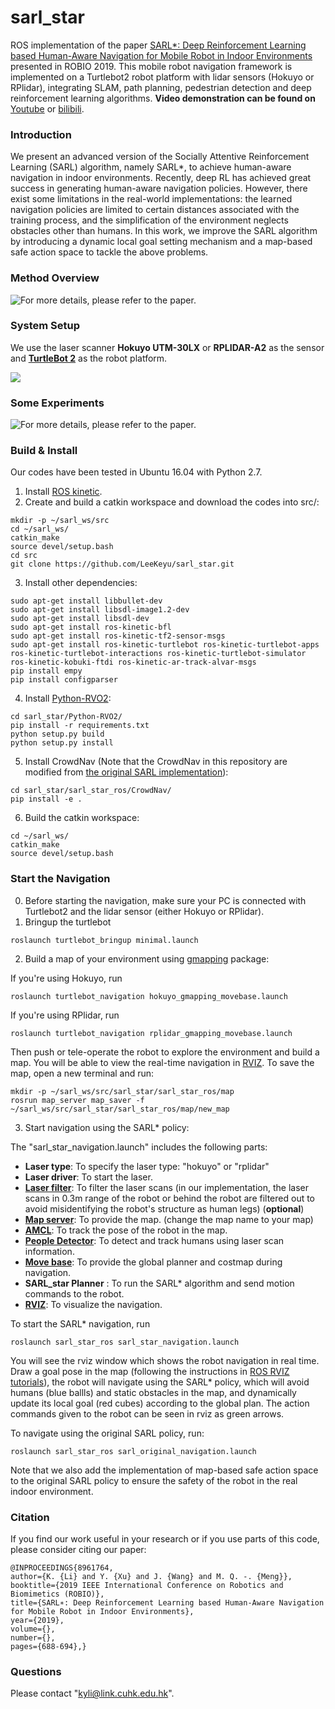 # sarl_star
ROS implementation of the paper [SARL*: Deep Reinforcement Learning based Human-Aware Navigation for Mobile Robot in Indoor Environments](https://ieeexplore.ieee.org/abstract/document/8961764) presented in ROBIO 2019. This mobile robot navigation framework is implemented on a Turtlebot2 robot platform with lidar sensors (Hokuyo or RPlidar), integrating SLAM, path planning, pedestrian detection and deep reinforcement learning algorithms.
**Video demonstration can be found on**   [Youtube](https://youtu.be/izrrctuUd-g) or [bilibili](https://www.bilibili.com/video/av74520445).
### Introduction
We present an advanced version of the Socially Attentive Reinforcement Learning (SARL) algorithm, namely SARL*, to achieve human-aware navigation in indoor environments. Recently, deep RL has achieved great success in generating human-aware navigation policies. However, there exist some limitations in the real-world implementations: the learned navigation policies are limited to certain distances associated with the training process, and the simplification of the environment neglects obstacles other than humans. In this work, we improve the SARL algorithm by introducing a dynamic local goal setting mechanism and a map-based safe action space to tackle the above problems. 
### Method Overview
![For more details, please refer to the paper.](https://github.com/LeeKeyu/sarl_star/blob/master/imgs/overview.png)


### System Setup


We use the laser scanner **Hokuyo UTM-30LX** or **RPLIDAR-A2** as the sensor and [**TurtleBot 2**](http://wiki.ros.org/turtlebot/Tutorials/indigo)  as the robot platform.

![](https://github.com/LeeKeyu/sarl_star/blob/master/imgs/system.png)



### Some Experiments
![For more details, please refer to the paper.](https://github.com/LeeKeyu/sarl_star/blob/master/imgs/experiments.png)


### Build & Install
Our codes have been tested in Ubuntu 16.04 with Python 2.7. 
1. Install [ROS kinetic](http://wiki.ros.org/kinetic/Installation/Ubuntu).
2. Create and build a catkin workspace and download the codes into src/:
```
mkdir -p ~/sarl_ws/src
cd ~/sarl_ws/
catkin_make
source devel/setup.bash
cd src
git clone https://github.com/LeeKeyu/sarl_star.git
```
3. Install other dependencies:

```
sudo apt-get install libbullet-dev
sudo apt-get install libsdl-image1.2-dev
sudo apt-get install libsdl-dev
sudo apt-get install ros-kinetic-bfl
sudo apt-get install ros-kinetic-tf2-sensor-msgs
sudo apt-get install ros-kinetic-turtlebot ros-kinetic-turtlebot-apps ros-kinetic-turtlebot-interactions ros-kinetic-turtlebot-simulator ros-kinetic-kobuki-ftdi ros-kinetic-ar-track-alvar-msgs
pip install empy
pip install configparser
```
4. Install [Python-RVO2](https://github.com/sybrenstuvel/Python-RVO2):

```
cd sarl_star/Python-RVO2/
pip install -r requirements.txt
python setup.py build
python setup.py install
```
5. Install CrowdNav (Note that the CrowdNav in this repository are modified from [the original SARL implementation](https://github.com/vita-epfl/CrowdNav)):

```
cd sarl_star/sarl_star_ros/CrowdNav/
pip install -e .
```

6. Build the catkin workspace:

```
cd ~/sarl_ws/
catkin_make
source devel/setup.bash
```

### Start the Navigation

0. Before starting the navigation, make sure your PC is connected with Turtlebot2 and the lidar sensor (either Hokuyo or RPlidar).
1. Bringup the turtlebot

```
roslaunch turtlebot_bringup minimal.launch
```
2. Build a map of your environment using [gmapping](http://wiki.ros.org/gmapping) package:


If you're using Hokuyo, run
```
roslaunch turtlebot_navigation hokuyo_gmapping_movebase.launch 
```
If you're using RPlidar, run
```
roslaunch turtlebot_navigation rplidar_gmapping_movebase.launch 
```
Then push or tele-operate the robot to explore the environment and build a map. You will be able to view the real-time navigation in [RVIZ](http://wiki.ros.org/rviz). 
To save the map, open a new terminal and run:

```
mkdir -p ~/sarl_ws/src/sarl_star/sarl_star_ros/map
rosrun map_server map_saver -f ~/sarl_ws/src/sarl_star/sarl_star_ros/map/new_map
```

3. Start navigation using the SARL* policy:

  The "sarl_star_navigation.launch" includes the following parts:

 - **Laser type**: To specify the laser type: "hokuyo" or "rplidar"
 - **Laser driver**: To start the laser.
 - [**Laser filter**](http://wiki.ros.org/laser_filters): To filter the laser scans (in our implementation, the laser scans in 0.3m range of the robot or behind the robot are filtered out to avoid misidentifying the robot's structure as human legs) (**optional**)
 - **[Map server](http://wiki.ros.org/map_server)**: To provide the map. (change the map name to your map)
 - [**AMCL**](http://wiki.ros.org/amcl): To track the pose of the robot in the map.
 - **[**People Detector**](http://wiki.ros.org/people)**: To detect and track humans using laser scan information.
 - [**Move base**](http://wiki.ros.org/move_base): To provide the global planner and costmap during navigation.
 - **SARL_star Planner** : To run the SARL* algorithm and send motion commands to the robot.
 - **[RVIZ](http://wiki.ros.org/rviz)**: To visualize the navigation.

To start the SARL* navigation, run
```
roslaunch sarl_star_ros sarl_star_navigation.launch
```
You will see the rviz window which shows the robot navigation in real time. Draw a goal pose in the map (following the instructions in [ROS RVIZ tutorials](http://wiki.ros.org/navigation/Tutorials/Using%20rviz%20with%20the%20Navigation%20Stack)), the robot will navigate using the SARL* policy, which will avoid humans (blue ballls) and static obstacles in the map, and dynamically update its local goal (red cubes) according to the global plan. The action commands given to the robot can be seen in rviz as green arrows.

To navigate using the original SARL policy, run:

```
roslaunch sarl_star_ros sarl_original_navigation.launch
```
Note that we also add the implementation of map-based safe action space to the original SARL policy to ensure the safety of the robot in the real indoor environment.

### Citation
If you find our work useful in your research or if you use parts of this code, please consider citing our paper:
```
@INPROCEEDINGS{8961764,  
author={K. {Li} and Y. {Xu} and J. {Wang} and M. Q. -. {Meng}},  
booktitle={2019 IEEE International Conference on Robotics and Biomimetics (ROBIO)},   
title={SARL∗: Deep Reinforcement Learning based Human-Aware Navigation for Mobile Robot in Indoor Environments},   
year={2019},  
volume={},  
number={},  
pages={688-694},}
```
### Questions
Please contact "kyli@link.cuhk.edu.hk".


